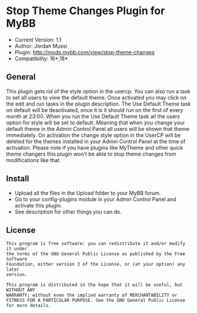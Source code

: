 Stop Theme Changes Plugin for MyBB
==========

+ Current Version: 1.1
+ Author: Jordan Mussi
+ Plugin: http://mods.mybb.com/view/stop-theme-changes
+ Compatibility: 16*,18*

General
----------
This plugin gets rid of the style option in the usercp. You can also run a task to set all users to view the default theme. Once activated you may click on the edit and run tasks in the plugin description. The Use Default Theme task on default will be deactivated, once it is it should run on the first of every month at 23:00. When you run the Use Default Theme task all the users option for style will be set to default. Meaning that when you change your default theme in the Admin Control Panel all users will be shown that theme immediately. On activation the change style option in the UserCP will be deleted for the themes installed in your Admin Control Panel at the time of activation. Please note if you have plugins like MyTheme and other quick theme changers this plugin won't be able to stop theme changes from modifications like that.

Install
----------
+ Upload all the files in the Upload folder to your MyBB forum.
+ Go to your config-plugins module in your Admin Control Panel and activate this plugin.
+ See description for other things you can do.

License
----------
````
This program is free software: you can redistribute it and/or modify it under 
the terms of the GNU General Public License as published by the Free Software 
Foundation, either version 3 of the License, or (at your option) any later 
version.

This program is distributed in the hope that it will be useful, but WITHOUT ANY 
WARRANTY; without even the implied warranty of MERCHANTABILITY or 
FITNESS FOR A PARTICULAR PURPOSE. See the GNU General Public License 
for more details.
````

